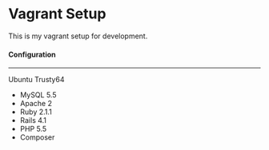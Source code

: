Vagrant Setup
=============

This is my vagrant setup for development.

#### Configuration
-----------

Ubuntu Trusty64

+ MySQL 5.5
+ Apache 2
+ Ruby 2.1.1
+ Rails 4.1
+ PHP 5.5
+ Composer
